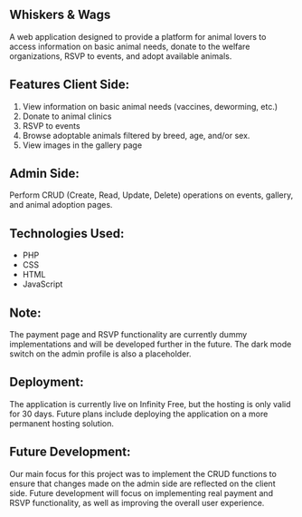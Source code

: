 Whiskers & Wags
--------------------
A web application designed to provide a platform for animal lovers to access information on basic animal needs, donate to the welfare organizations, RSVP to events, and adopt available animals.

Features Client Side:
-----------------------
1) View information on basic animal needs (vaccines, deworming, etc.)
2) Donate to animal clinics
3) RSVP to events
4) Browse adoptable animals filtered by breed, age, and/or sex.
5) View images in the gallery page

Admin Side:
-----------------------
Perform CRUD (Create, Read, Update, Delete) operations on events, gallery, and animal adoption pages.

Technologies Used:
-----------------------
* PHP
* CSS
* HTML
* JavaScript

Note:
----------------------
The payment page and RSVP functionality are currently dummy implementations and will be developed further in the future. The dark mode switch on the admin profile is also a placeholder.

Deployment:
----------------------
The application is currently live on Infinity Free, but the hosting is only valid for 30 days. Future plans include deploying the application on a more permanent hosting solution.

Future Development:
-----------------------
Our main focus for this project was to implement the CRUD functions to ensure that changes made on the admin side are reflected on the client side. Future development will focus on implementing real payment and RSVP functionality, as well as improving the overall user experience.
